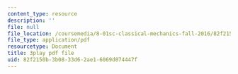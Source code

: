 ```yaml
---
content_type: resource
description: ''
file: null
file_location: /coursemedia/8-01sc-classical-mechanics-fall-2016/82f2150b3b0833d62ae16069d074447f_EX0uHJbIw68.pdf
file_type: application/pdf
resourcetype: Document
title: 3play pdf file
uid: 82f2150b-3b08-33d6-2ae1-6069d074447f
---
```

